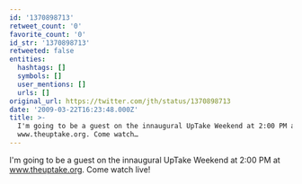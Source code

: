 ```yaml
---
id: '1370898713'
retweet_count: '0'
favorite_count: '0'
id_str: '1370898713'
retweeted: false
entities:
  hashtags: []
  symbols: []
  user_mentions: []
  urls: []
original_url: https://twitter.com/jth/status/1370898713
date: '2009-03-22T16:23:48.000Z'
title: >-
  I'm going to be a guest on the innaugural UpTake Weekend at 2:00 PM at
  www.theuptake.org. Come watch…
---
```


I'm going to be a guest on the innaugural UpTake Weekend at 2:00 PM at www.theuptake.org. Come watch live!